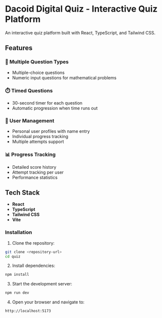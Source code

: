 # Dacoid Digital Quiz - Interactive Quiz Platform

An interactive quiz platform built with React, TypeScript, and Tailwind CSS.

## Features

### 🎯 Multiple Question Types
- Multiple-choice questions
- Numeric input questions for mathematical problems

### ⏱️ Timed Questions
- 30-second timer for each question
- Automatic progression when time runs out

### 👤 User Management
- Personal user profiles with name entry
- Individual progress tracking
- Multiple attempts support

### 📊 Progress Tracking
- Detailed score history
- Attempt tracking per user
- Performance statistics

## Tech Stack

- **React**
- **TypeScript**
- **Tailwind CSS**
- **Vite**


### Installation

1. Clone the repository:
```bash
git clone <repository-url>
cd quiz
```

2. Install dependencies:
```bash
npm install
```

3. Start the development server:
```bash
npm run dev
```

4. Open your browser and navigate to:
```
http://localhost:5173
```
